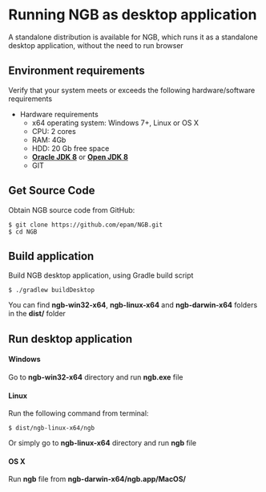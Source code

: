 # Running NGB as desktop application

A standalone distribution is available for NGB, which runs it as a standalone desktop application, without the need to run browser

## Environment requirements

Verify that your system meets or exceeds the following hardware/software requirements
* Hardware requirements
    * x64 operating system: Windows 7+, Linux or OS X
    * CPU: 2 cores
    * RAM: 4Gb
    * HDD: 20 Gb free space
    * **[Oracle JDK 8](https://docs.oracle.com/javase/8/docs/technotes/guides/install/install_overview.html)** or **[Open JDK 8](http://openjdk.java.net/install/)**
    * GIT
  
## Get Source Code

Obtain NGB source code from GitHub:
```
$ git clone https://github.com/epam/NGB.git
$ cd NGB

```

## Build application

Build NGB desktop application, using Gradle build script
```
$ ./gradlew buildDesktop

```

You can find **ngb-win32-x64**, **ngb-linux-x64** and **ngb-darwin-x64** folders in the **dist/** folder

## Run desktop application

#### Windows
Go to **ngb-win32-x64** directory and run **ngb.exe** file
 
#### Linux
Run the following command from terminal:
```
$ dist/ngb-linux-x64/ngb

```

Or simply go to **ngb-linux-x64** directory and run **ngb** file

#### OS X

Run **ngb** file from **ngb-darwin-x64/ngb.app/MacOS/**